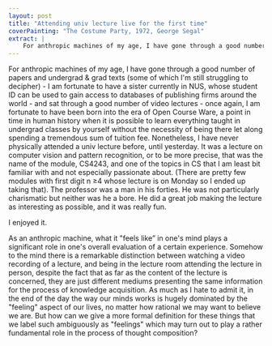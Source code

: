 ```yaml
---
layout: post
title: "Attending univ lecture live for the first time"
coverPainting: "The Costume Party, 1972, George Segal"
extract: |
    For anthropic machines of my age, I have gone through a good number of papers and undergrad & grad texts, (some of which I'm still struggling to decipher) - I am fortunate to have a sister currently in NUS, whose student ID can be used to gain access to databases of publishing firms around the world - and sat through a good number of video lectures - once again, I am fortunate to have been born into the era of Open Course Ware, a point in time in human history when it is possible to learn everything taught in undergrad classes by yourself without the necessity of spending a tremendous sum of money. Nonetheless, I have never physically attended a univ lecture before, until yesterday. It was a lecture on computer vision and pattern recognition, or to be more precise, that was the name of the module, CS4243, and one of the topics in CS that I am least bit familiar with and not especially passionate about. (There are pretty few modules with first digit n &ge;4 whose lecture is on Monday so I ended up taking that). The professor was a man in his forties. He was not particularly charismatic but neither was he a bore. He did a great job making the lecture as interesting as possible, and it was really fun.
---
```


For anthropic machines of my age, I have gone through a good number of papers and undergrad & grad texts (some of which I'm still struggling to decipher) - I am fortunate to have a sister currently in NUS, whose student ID can be used to gain access to databases of publishing firms around the world - and sat through a good number of video lectures - once again, I am fortunate to have been born into the era of Open Course Ware, a point in time in human history when it is possible to learn everything taught in undergrad classes by yourself without the necessity of being there let along spending a tremendous sum of tuition fee. Nonetheless, I have never physically attended a univ lecture before, until yesterday.  It was a lecture on computer vision and pattern recognition, or to be more precise, that was the name of the module, CS4243, and one of the topics in CS that I am least bit familiar with and not especially passionate about. (There are pretty few modules with first digit n &ge;4 whose lecture is on Monday so I ended up taking that). The professor was a man in his forties. He was not particularly charismatic but neither was he a bore. He did a great job making the lecture as interesting as possible, and it was really fun.

I enjoyed it.

As an anthropic machine, what it "feels like” in one's mind plays a significant role in one's overall evaluation of a certain experience. Somehow to the mind there is a remarkable distinction between watching a video recording of a lecture, and being in the lecture room attending the lecture in person, despite the fact that as far as the content of the lecture is concerned, they are just different mediums presenting the same information for the process of knowledge acquisition. As much as I hate to admit it, in the end of the day the way our minds works is hugely dominated by the "feeling" aspect of our lives, no matter how rational we may want to believe we are. But how can we give a more formal definition for these things that we label such ambiguously as "feelings" which may turn out to play a rather fundamental role in the process of thought composition?
